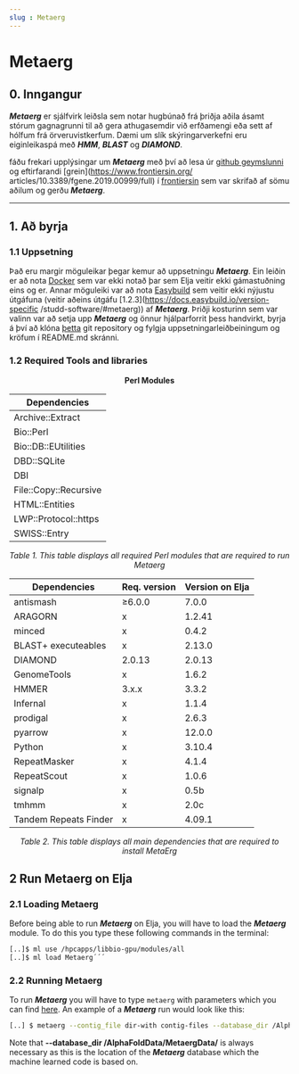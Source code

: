 ```yaml
---
slug : Metaerg
---
```


# Metaerg

## 0. Inngangur
***Metaerg*** er sjálfvirk leiðsla sem notar hugbúnað frá þriðja aðila ásamt stórum gagnagrunni til að gera athugasemdir við erfðamengi eða sett af hólfum frá örveruvistkerfum. Dæmi um slík skýringarverkefni eru eiginleikaspá með ***HMM***, ***BLAST*** og ***DIAMOND***.


fáðu frekari upplýsingar um ***Metaerg*** með því að lesa úr [github geymslunni](https://github.com/xiaoli-dong/metaerg) og eftirfarandi [grein](https://www.frontiersin.org/ articles/10.3389/fgene.2019.00999/full) í [frontiersin](https://www.frontiersin.org/) sem var skrifað af sömu aðilum og gerðu ***Metaerg***.

---

## 1. Að byrja


### 1.1 Uppsetning
Það eru margir möguleikar þegar kemur að uppsetningu ***Metaerg***. Ein leiðin er að nota [Docker](https://www.docker.com/) sem var ekki notað þar sem Elja veitir ekki gámastuðning eins og er. Annar möguleiki var að nota [Easybuild](https://docs.easybuild.io/) sem veitir ekki nýjustu útgáfuna (veitir aðeins útgáfu [1.2.3](https://docs.easybuild.io/version-specific /studd-software/#metaerg)) af ***Metaerg***.
Þriðji kosturinn sem var valinn var að setja upp ***Metaerg*** og önnur hjálparforrit þess handvirkt, byrja á því að klóna [þetta](https://docs.easybuild.io/version-specific/supported-software/#metaerg ) git repository og fylgja uppsetningarleiðbeiningum og kröfum í README.md skránni.

### 1.2 Required Tools and libraries



<center>

**Perl Modules** 

|  Dependencies                        |
| ------------------------------------ |
|        Archive::Extract              |
|           Bio::Perl                  |                              
|       Bio::DB::EUtilities            |                    
|           DBD::SQLite                |                            
|               DBI                    |                                    
|       File::Copy::Recursive          |                 
|          HTML::Entities              |                         
|       LWP::Protocol::https           |                   
|           SWISS::Entry               |



*Table 1. This table displays all required Perl modules that are required to run Metaerg*

</center>

<center>


|  Dependencies                        | Req. version    |      Version on Elja     |
| ------------------------------------ | --------------- |------------------------- |
| antismash                            |      ≥6.0.0     |          7.0.0           |
| ARAGORN                              |        x        | 1.2.41                   |
|minced                                |        x        |             0.4.2        |
|BLAST+ executeables                   |        x        |          2.13.0          |
|DIAMOND                               | 2.0.13          |          2.0.13          |
| GenomeTools                          |        x        |          1.6.2           |
| HMMER                                |       3.x.x     |          3.3.2           |
| Infernal                             |        x        |          1.1.4           |
|prodigal                              |        x        |      2.6.3               |
|pyarrow                               |        x        |          12.0.0          |
|Python                                |        x        |3.10.4                    |
|RepeatMasker                          |        x        |      4.1.4               |
|RepeatScout                           |        x        |      1.0.6               |
| signalp                              |        x        |          0.5b            |
|tmhmm                                 |        x        |          2.0c            |
|Tandem Repeats Finder                 |        x        |          4.09.1          |


*Table 2. This table displays all main dependencies that are required to install MetaErg*

</center>

## 2 Run Metaerg on Elja

### 2.1 Loading Metaerg
Before being able to run ***Metaerg*** on Elja, you will have to load the ***Metaerg*** module. To do this you type these following commands in the terminal:

```bash
[..]$ ml use /hpcapps/libbio-gpu/modules/all
[..]$ ml load Metaerg´´´
```

### 2.2 Running Metaerg 
To run ***Metaerg*** you will have to type ```metaerg``` with parameters which you can find [here](https://github.com/kinestetika/MetaErg#usage). An example of a ***Metaerg*** run would look like this:

```bash
[..] $ metaerg --contig_file dir-with contig-files --database_dir /AlphaFoldData/MetaergData/ \ --file_extension .fa
```

Note that **--database_dir /AlphaFoldData/MetaergData/** is always necessary as this is the location of the ***Metaerg*** database which the machine learned code is based on.
